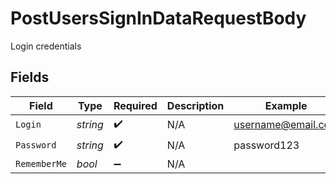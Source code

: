 # PostUsersSignInDataRequestBody

Login credentials


## Fields

| Field              | Type               | Required           | Description        | Example            |
| ------------------ | ------------------ | ------------------ | ------------------ | ------------------ |
| `Login`            | *string*           | :heavy_check_mark: | N/A                | username@email.com |
| `Password`         | *string*           | :heavy_check_mark: | N/A                | password123        |
| `RememberMe`       | *bool*             | :heavy_minus_sign: | N/A                |                    |